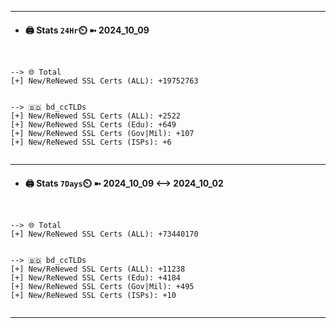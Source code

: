 

---
- #### 🖨️ **Stats** `24Hr`⏲️ ➼ 2024_10_09
```console


--> 🌐 Total
[+] New/ReNewed SSL Certs (ALL): +19752763


--> 🇧🇩 bd_ccTLDs
[+] New/ReNewed SSL Certs (ALL): +2522
[+] New/ReNewed SSL Certs (Edu): +649
[+] New/ReNewed SSL Certs (Gov|Mil): +107
[+] New/ReNewed SSL Certs (ISPs): +6


```

---
- #### 🖨️ **Stats** `7Days`⏲️ ➼ 2024_10_09 <--> 2024_10_02
```console


--> 🌐 Total
[+] New/ReNewed SSL Certs (ALL): +73440170


--> 🇧🇩 bd_ccTLDs
[+] New/ReNewed SSL Certs (ALL): +11238
[+] New/ReNewed SSL Certs (Edu): +4184
[+] New/ReNewed SSL Certs (Gov|Mil): +495
[+] New/ReNewed SSL Certs (ISPs): +10


```

---

